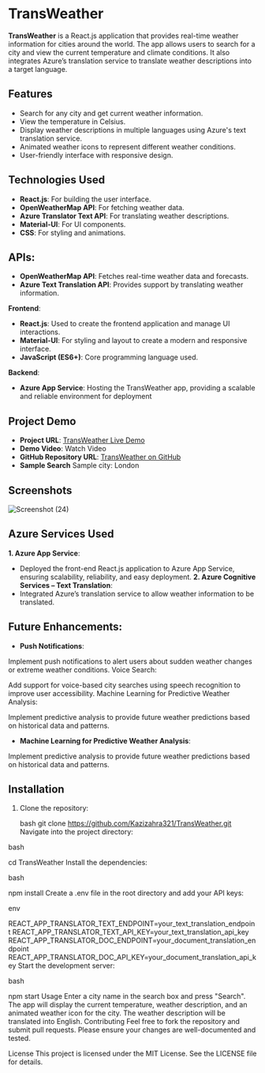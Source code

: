 # TransWeather

**TransWeather** is a React.js application that provides real-time weather information for cities around the world. The app allows users to search for a city and view the current temperature and climate conditions. It also integrates Azure’s translation service to translate weather descriptions into a target language.

## Features

- Search for any city and get current weather information.
- View the temperature in Celsius.
- Display weather descriptions in multiple languages using Azure's text translation service.
- Animated weather icons to represent different weather conditions.
- User-friendly interface with responsive design.

## Technologies Used

- **React.js**: For building the user interface.
- **OpenWeatherMap API**: For fetching weather data.
- **Azure Translator Text API**: For translating weather descriptions.
- **Material-UI**: For UI components.
- **CSS**: For styling and animations.
 
## APIs:
- **OpenWeatherMap API**: Fetches real-time weather data and forecasts.
- **Azure Text Translation API**: Provides support by translating weather information.

**Frontend**:
- **React.js**: Used to create the frontend application and manage UI interactions.
- **Material-UI**: For styling and layout to create a modern and responsive interface.
- **JavaScript (ES6+)**: Core programming language used.

**Backend**:
- **Azure App Service**: Hosting the TransWeather app, providing a scalable and reliable environment for deployment

## Project Demo
- **Project URL**: [TransWeather Live Demo](https://transweather-chbfhfbfeuaegefj.centralindia-01.azurewebsites.net/)
- **Demo Video**: Watch Video
- **GitHub Repository URL**: [TransWeather on GitHub](https://github.com/Kazizahra321/TransWeather)
- **Sample Search**
   Sample city: London
## Screenshots
![Screenshot (24)](https://github.com/user-attachments/assets/b72bc90d-dcfa-4712-a924-e6db5b13aff4)

## Azure Services Used
**1. Azure App Service**:
- Deployed the front-end React.js application to Azure App Service, ensuring scalability, reliability, and easy deployment.
**2. Azure Cognitive Services – Text Translation**:
- Integrated Azure’s translation service to allow weather information to be translated.

## Future Enhancements:

- **Push Notifications**:

Implement push notifications to alert users about sudden weather changes or extreme weather conditions.
Voice Search:

Add support for voice-based city searches using speech recognition to improve user accessibility.
Machine Learning for Predictive Weather Analysis:

Implement predictive analysis to provide future weather predictions based on historical data and patterns.

- **Machine Learning for Predictive Weather Analysis**:

Implement predictive analysis to provide future weather predictions based on historical data and patterns.

## Installation

1. Clone the repository:

   bash
   git clone https://github.com/Kazizahra321/TransWeather.git
Navigate into the project directory:

bash

cd TransWeather
Install the dependencies:

bash

npm install
Create a .env file in the root directory and add your API keys:

env

REACT_APP_TRANSLATOR_TEXT_ENDPOINT=your_text_translation_endpoint
REACT_APP_TRANSLATOR_TEXT_API_KEY=your_text_translation_api_key
REACT_APP_TRANSLATOR_DOC_ENDPOINT=your_document_translation_endpoint
REACT_APP_TRANSLATOR_DOC_API_KEY=your_document_translation_api_key
Start the development server:

bash

npm start
Usage
Enter a city name in the search box and press "Search".
The app will display the current temperature, weather description, and an animated weather icon for the city.
The weather description will be translated into English.
Contributing
Feel free to fork the repository and submit pull requests. Please ensure your changes are well-documented and tested.

License
This project is licensed under the MIT License. See the LICENSE file for details.
